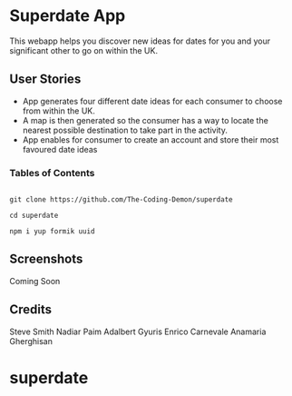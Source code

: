 # Superdate App

This webapp helps you discover new ideas for dates for you and your significant other to go on within the UK.

## User Stories

- App generates four different date ideas for each consumer to choose from within the UK.
- A map is then generated so the consumer has a way to locate the nearest possible destination to take part in the activity.
- App enables for consumer to create an account and store their most favoured date ideas

### Tables of Contents

```

git clone https://github.com/The-Coding-Demon/superdate

cd superdate

npm i yup formik uuid

```

## Screenshots

Coming Soon

## Credits

Steve Smith
Nadiar Paim
Adalbert Gyuris
Enrico Carnevale
Anamaria Gherghisan

# superdate
